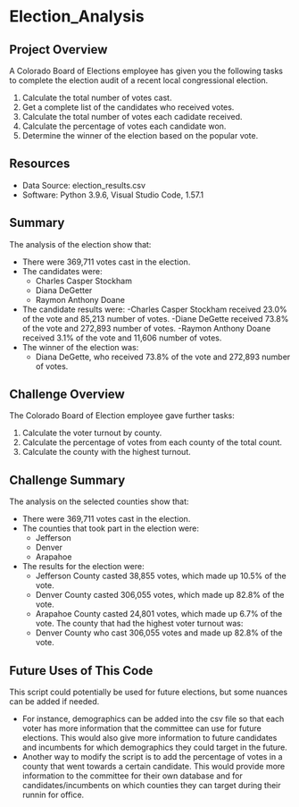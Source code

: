 # Election_Analysis

## Project Overview
A Colorado Board of Elections employee has given you the following tasks to complete the election audit of a recent local congressional election.

1. Calculate the total number of votes cast.
2. Get a complete list of the candidates who received votes.
3. Calculate the total number of votes each cadidate received.
4. Calculate the percentage of votes each candidate won.
5. Determine the winner of the election based on the popular vote.

## Resources
- Data Source: election_results.csv
- Software: Python 3.9.6, Visual Studio Code, 1.57.1

## Summary
The analysis of the election show that:
- There were 369,711 votes cast in the election.
- The candidates were:
  - Charles Casper Stockham
  - Diana DeGetter
  - Raymon Anthony Doane
- The candidate results were:
  -Charles Casper Stockham received 23.0% of the vote and 85,213 number of votes.
  -Diane DeGette received 73.8% of the vote and 272,893 number of votes.
  -Raymon Anthony Doane received 3.1% of the vote and 11,606 number of votes.
- The winner of the election was:
  - Diana DeGette, who received 73.8% of the vote and 272,893 number of votes.
 
## Challenge Overview
The Colorado Board of Election employee gave further tasks:

1. Calculate the voter turnout by county.
2. Calculate the percentage of votes from each county of the total count.
3. Calculate the county with the highest turnout.

## Challenge Summary
The analysis on the selected counties show that:
- There were 369,711 votes cast in the election.
- The counties that took part in the election were:
    - Jefferson
    - Denver
    - Arapahoe
- The results for the election were:
    - Jefferson County casted 38,855 votes, which made up 10.5% of the vote.
    - Denver County casted 306,055 votes, which made up 82.8% of the vote.
    - Arapahoe County casted 24,801 votes, which made up 6.7% of the vote.
The county that had the highest voter turnout was:
  - Denver County who cast 306,055 votes and made up 82.8% of the vote.

## Future Uses of This Code
This script could potentially be used for future elections, but some nuances can be added if needed.
- For instance, demographics can be added into the csv file so that each voter has more information that the committee can use for future elections. This would also give more information to future candidates and incumbents for which demographics they could target in the future.
- Another way to modify the script is to add the percentage of votes in a county that went towards a certain candidate. This would provide more information to the committee for their own database and for candidates/incumbents on which counties they can target during their runnin for office.
